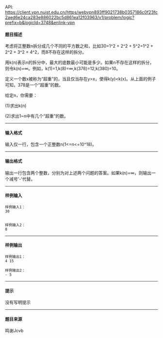 API: https://client.vpn.nuist.edu.cn/https/webvpn893ff9021738b0357186c0f23fc2aed6e24ca283e886022bc5d861ea12f03963/v1/problem/logic?prefix=b&logicId=3748&enlink-vpn

#### 题目描述

考虑将正整数n拆分成几个不同的平方数之和，比如30=1^2 + 2^2 + 5^2=1^2 + 2^2 + 3^2 + 4^2，而8不存在这样的拆分。

用k(n)表示n的拆分中，最大的底数最小可能是多少。如果n不存在这样的拆分，则令k(n)=∞。例如，k(1)=1,k(8)=∞,k(378)=12,k(380)=10。

定义一个数x被称为“超重”的，当且仅当存在y>x，使得k(y)<k(x)。从上面的例子可知，378是一个“超重”的数。

给定n，你需要：

(1)求出k(n)

(2)求出1~n中有几个“超重”的数。

---

#### 输入格式

输入仅一行，包含一个正整数n(1<=n<=10^18)。

---

#### 输出格式

输出一行包含两个整数，分别为对上述两个问题的答案。如果k(n)=∞，则输出一个减号'-'代替。

---

#### 样例输入
```
样例输入1：
30


样例输入2：
8
```

---

#### 样例输出
```
样例输出1：
4 15

样例输出2：
- 5

```

---

#### 提示

没有写明提示

---

#### 题目来源

鸣谢Jcvb